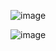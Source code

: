 ![image](https://github.com/user-attachments/assets/ef57949e-dbf4-41fa-a9fb-dc4b19d42637)

![image](https://github.com/user-attachments/assets/87acbb8e-278b-4d50-bee8-3c6d1fea08ec)
